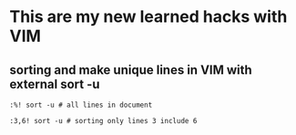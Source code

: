 # This are my new learned hacks with VIM

## sorting and make unique lines in VIM with external sort -u

```vim
:%! sort -u # all lines in document

:3,6! sort -u # sorting only lines 3 include 6

```
